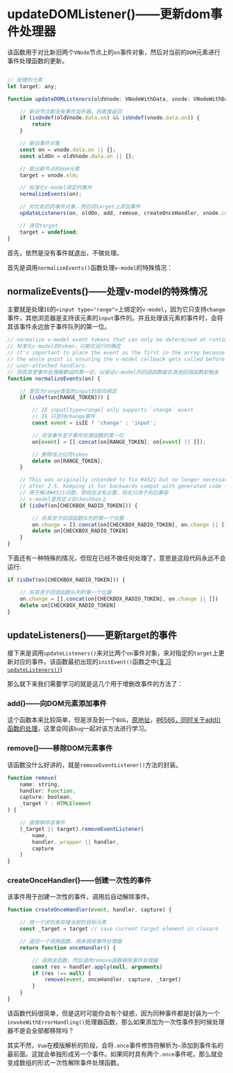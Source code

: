 # updateDOMListener()——更新dom事件处理器

该函数用于对比新旧两个`VNode`节点上的`on`事件对象，然后对当前的`DOM`元素进行事件处理函数的更新。

```js

// 处理的元素
let target: any;

function updateDOMListeners(oldVnode: VNodeWithData, vnode: VNodeWithData) {

    // 新旧节点都没有事件监听器，则直接返回
    if (isUndef(oldVnode.data.on) && isUndef(vnode.data.on)) {
        return
    }

    // 新旧事件对象
    const on = vnode.data.on || {};
    const oldOn = oldVnode.data.on || {};

    // 取出新节点的dom元素
    target = vnode.elm;

    // 标准化v-model绑定的事件
    normalizeEvents(on);

    // 对比前后的事件对象，然后向target上添加事件
    updateListeners(on, oldOn, add, remove, createOnceHandler, vnode.context)

    // 清空target
    target = undefined;
}
```

首先，依然是没有事件就退出，不做处理。

首先是调用`normalizeEvents()`函数处理`v-model`的特殊情况：

## normalizeEvents()——处理v-model的特殊情况

主要就是处理`IE`的`<input type="range">`上绑定的`v-model`，因为它只支持`change`事件，其他浏览器是支持该元素的`input`事件的。并且处理该元素的事件时，会将其该事件永远放于事件队列的第一位。

```js
// normalize v-model event tokens that can only be determined at runtime.
// 标准化v-model的token，只能在运行时确定
// it's important to place the event as the first in the array because
// the whole point is ensuring the v-model callback gets called before
// user-attached handlers.
// 将其放至事件处理器数组的第一位，以保证v-model的回调函数能在其他回调函数前触发
function normalizeEvents(on) {

    // 是否为range类型的input的双向绑定
    if (isDef(on[RANGE_TOKEN])) {

        // IE input[type=range] only supports `change` event
        // IE 只支持change事件
        const event = isIE ? 'change' : 'input';

        // 将该事件至于事件处理函数的第一位
        on[event] = [].concat(on[RANGE_TOKEN], on[event] || []);

        // 删除该占位符token
        delete on[RANGE_TOKEN];
    }

    // This was originally intended to fix #4521 but no longer necessary
    // after 2.5. Keeping it for backwards compat with generated code from < 2.4
    // 用于解决#4521问题，但现在没有必要，现在只用于向后兼容
    // v-model是否定义在checkbox上
    if (isDef(on[CHECKBOX_RADIO_TOKEN])) {

        // 将其至于回调函数队列的第一个位置
        on.change = [].concat(on[CHECKBOX_RADIO_TOKEN], on.change || [])
        delete on[CHECKBOX_RADIO_TOKEN]
    }
}
```

下面还有一种特殊的情况，但现在已经不做任何处理了，意思是这段代码永远不会运行:

```js
if (isDef(on[CHECKBOX_RADIO_TOKEN])) {

    // 将其至于回调函数队列的第一个位置
    on.change = [].concat(on[CHECKBOX_RADIO_TOKEN], on.change || [])
    delete on[CHECKBOX_RADIO_TOKEN]
}
```

## updateListeners()——更新target的事件

接下来是调用`updateListeners()`来对比两个`on`事件对象，来对指定的`target`上更新对应的事件。该函数最初出现的`initEvent()`函数之中([复习`updateListeners()`](../../../beforeCreate/初始化Events/README.md#updatelisteners%e6%9b%b4%e6%96%b0xx%e4%b8%8a%e7%9a%84%e4%ba%8b%e4%bb%b6%e5%af%b9%e8%b1%a1))

那么就下来我们需要学习的就是这几个用于增删改事件的方法了：

### add()——向DOM元素添加事件

这个函数本来比较简单，但是涉及到一个`BUG`，[原地址](https://github.com/vuejs/vue/issues/6566)，[#6566，同时关于add()函数的处理](./#6566--冒泡bug/REAMDE.md)，这里会同该`bug`一起对该方法进行学习。

### remove()——移除DOM元素事件

该函数没什么好讲的，就是`removeEventListener()`方法的封装。

```js
function remove(
    name: string,
    handler: Function,
    capture: boolean,
    _target ? : HTMLElement
) {

    // 直接移除该事件
    (_target || target).removeEventListener(
        name,
        handler._wrapper || handler,
        capture
    )
}
```

### createOnceHandler()——创建一次性的事件

该事件用于创建一次性的事件，调用后自动解除事件。

```js
function createOnceHandler(event, handler, capture) {

    // 用一个闭包来存储当前的目标元素
    const _target = target // save current target element in closure

    // 返回一个调用函数，用来调用事件处理器
    return function onceHandler() {

        // 调用该函数，然后调用remove函数移除事件处理器
        const res = handler.apply(null, arguments)
        if (res !== null) {
            remove(event, onceHandler, capture, _target)
        }
    }
}
```

该函数代码很简单，但是这时可能你会有个疑惑，因为同种事件都是封装为一个`invokeWithErrorHandling()`处理器函数，那么如果添加为一次性事件到时候处理器不是会全部都移除吗？

其实不然，`Vue`在模版解析的阶段，会将`.once`事件修饰符解析为`~`添加到事件名的最前面。这就会单独形成另一个事件。如果同时具有两个`.once`事件呢，那么就会变成数组的形式一次性解除事件处理函数。
